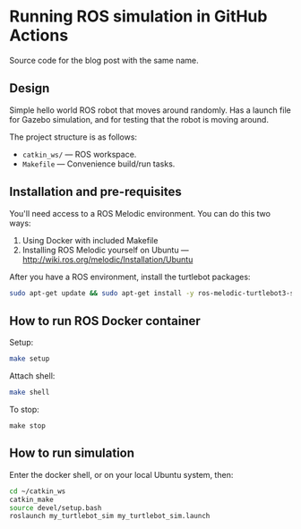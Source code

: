 # Running ROS simulation in GitHub Actions

Source code for the blog post with the same name.

## Design

Simple hello world ROS robot that moves around randomly. Has a launch file for Gazebo simulation, and for testing that the robot is moving around.

The project structure is as follows:

- `catkin_ws/` — ROS workspace.
- `Makefile` — Convenience build/run tasks.

## Installation and pre-requisites

You'll need access to a ROS Melodic environment. You can do this two ways:

1. Using Docker with included Makefile
2. Installing ROS Melodic yourself on Ubuntu — http://wiki.ros.org/melodic/Installation/Ubuntu

After you have a ROS environment, install the turtlebot packages:

```sh
sudo apt-get update && sudo apt-get install -y ros-melodic-turtlebot3-simulations
```

## How to run ROS Docker container

Setup:

```sh
make setup
```

Attach shell:

```sh
make shell
```

To stop:

```
make stop
```

## How to run simulation

Enter the docker shell, or on your local Ubuntu system, then:

```sh
cd ~/catkin_ws
catkin_make
source devel/setup.bash
roslaunch my_turtlebot_sim my_turtlebot_sim.launch
```

